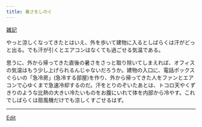 ```yaml
---
title: 暑さをしのぐ
---
```

[雑記](/雑記)

やっと涼しくなってきたとはいえ、外を歩いて建物に入るとしばらくは汗がどっと出る。でも汗が引くとエアコンはなくても過ごせる気温である。



思うに、外から帰ってきた直後の暑さをさっと取り除いてしまえれば、オフィスの気温はもう少し上げられるんじゃないだろうか。建物の入口に、電話ボックスぐらいの「急冷房」(急冷する部屋)を作り、外から帰ってきた人をファンとエアコンで心ゆくまで急速冷却するのだ。汗をとりのぞいたあとは、トコロ天やくずきりのような比熱の大きい冷たいものをお腹にいれて体を内部から冷やす。これでしばらくは扇風機だけでも涼しくすごせるはず。

<!--  -->








----
[Edit](https://github.com/vitroid/vitroid.github.io/edit/master/MD/暑さをしのぐ.md)
